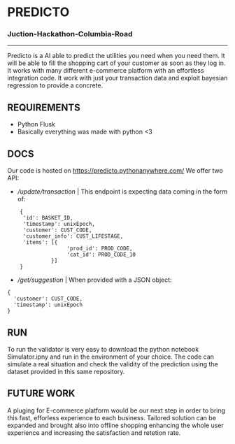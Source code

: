 # PREDICTO
### Juction-Hackathon-Columbia-Road
------------
Predicto is a AI able to predict the utilities you need when you need them. It will be able to fill the shopping cart of your customer as soon as they log in. It works with many different e-commerce platform with an effortless integration code. It work with just your transaction data and exploit bayesian regression to provide a concrete.

## REQUIREMENTS
 - Python Flusk
 - Basically everything was made with python <3
 
## DOCS
Our code is hosted on https://predicto.pythonanywhere.com/
We offer two API:
 - */update/transaction* | This endpoint is expecting data coming in the form of:
 ```
     {
      'id': BASKET_ID,
      'timestamp': unixEpoch,
      'customer': CUST_CODE,
      'customer_info': CUST_LIFESTAGE,
      'items': [{
                    'prod_id': PROD_CODE,
                    'cat_id': PROD_CODE_10
               }]
     }
 ```
 - */get/suggestion* | When provided with a JSON object:
 ```
 {
   'customer': CUST_CODE,
   'timestamp': unixEpoch
 }
 ```
 
## RUN
To run the validator is very easy to download the python notebook Simulator.ipny and run in the environment of your choice. The code can simulate a real situation and check the validity of the prediction using the dataset provided in this same repository.

## FUTURE WORK
A pluging for E-commerce platform would be our next step in order to bring this fast, efforless experience to each business. Tailored solution can be expanded and brought also into offline shopping enhancing the whole user experience and increasing the satisfaction and retetion rate. 

